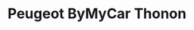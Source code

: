 ---
title: "Peugeot ByMyCar Thonon"
url: /anthy-sur-leman/peugeot-bymycar-thonon-rue-de-leurope/
shop: Autohaus
---